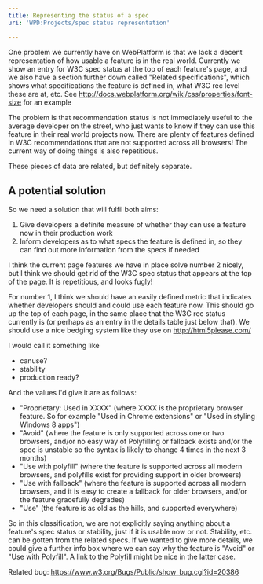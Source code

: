 ```yaml
---
title: Representing the status of a spec
uri: 'WPD:Projects/spec status representation'

---
```

One problem we currently have on WebPlatform is that we lack a decent representation of how usable a feature is in the real world. Currently we show an entry for W3C spec status at the top of each feature's page, and we also have a section further down called "Related specifications", which shows what specifications the feature is defined in, what W3C rec level these are at, etc. See <http://docs.webplatform.org/wiki/css/properties/font-size> for an example

The problem is that recommendation status is not immediately useful to the average developer on the street, who just wants to know if they can use this feature in their real world projects now. There are plenty of features defined in W3C recommendations that are not supported across all browsers! The current way of doing things is also repetitious.

These pieces of data are related, but definitely separate.

## <span>A potential solution</span>

So we need a solution that will fulfil both aims:

1.  Give developers a definite measure of whether they can use a feature now in their production work
2.  Inform developers as to what specs the feature is defined in, so they can find out more information from the specs if needed

I think the current page features we have in place solve number 2 nicely, but I think we should get rid of the W3C spec status that appears at the top of the page. It is repetitious, and looks fugly!

For number 1, I think we should have an easily defined metric that indicates whether developers should and could use each feature now. This should go up the top of each page, in the same place that the W3C rec status currently is (or perhaps as an entry in the details table just below that). We should use a nice bedging system like they use on <http://html5please.com/>

I would call it something like

-   canuse?
-   stability
-   production ready?

And the values I'd give it are as follows:

-   "Proprietary: Used in XXXX" (where XXXX is the proprietary browser feature. So for example "Used in Chrome extensions" or "Used in styling Windows 8 apps")
-   "Avoid" (where the feature is only supported across one or two browsers, and/or no easy way of Polyfilling or fallback exists and/or the spec is unstable so the syntax is likely to change 4 times in the next 3 months)
-   "Use with polyfill" (where the feature is supported across all modern browsers, and polyfills exist for providing support in older browsers)
-   "Use with fallback" (where the feature is supported across all modern browsers, and it is easy to create a fallback for older browsers, and/or the feature gracefully degrades)
-   "Use" (the feature is as old as the hills, and supported everywhere)

So in this classification, we are not explicitly saying anything about a feature's spec status or stability, just if it is usable now or not. Stability, etc. can be gotten from the related specs. If we wanted to give more details, we could give a further info box where we can say why the feature is "Avoid" or "Use with Polyfill". A link to the Polyfill might be nice in the latter case.

Related bug: <https://www.w3.org/Bugs/Public/show_bug.cgi?id=20386>